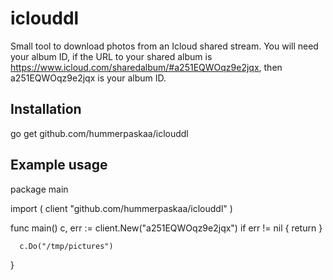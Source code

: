 # iclouddl
Small tool to download photos from an Icloud shared stream. You will need your album ID, if the URL to your shared album is https://www.icloud.com/sharedalbum/#a251EQWOqz9e2jqx, then a251EQWOqz9e2jqx is your album ID.


Installation
---
go get github.com/hummerpaskaa/iclouddl

Example usage
---
  package main

  import (
      client "github.com/hummerpaskaa/iclouddl"
  )

  func main() 
      c, err := client.New("a251EQWOqz9e2jqx")
      if err != nil {
          return
      }

      c.Do("/tmp/pictures")
  }

